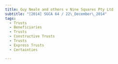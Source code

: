 ```yaml
---
title: Guy Neale and others v Nine Squares Pty Ltd 
subtitle: "[2014] SGCA 64 / 22\_December\_2014"
tags:
  - Trusts
  - Beneficiaries
  - Trusts
  - Constructive Trusts
  - Trusts
  - Express Trusts
  - Certainties

---
```


